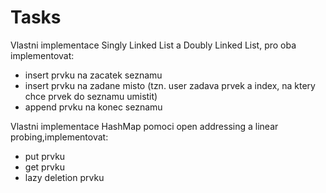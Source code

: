 # Tasks

Vlastni implementace Singly Linked List a Doubly Linked List, pro oba implementovat:
- insert prvku na zacatek seznamu
- insert prvku na zadane misto (tzn. user zadava prvek a index, na ktery chce prvek do seznamu umistit)
- append prvku na konec seznamu

Vlastni implementace HashMap pomoci open addressing a linear probing,implementovat:
- put prvku
- get prvku
- lazy deletion prvku
